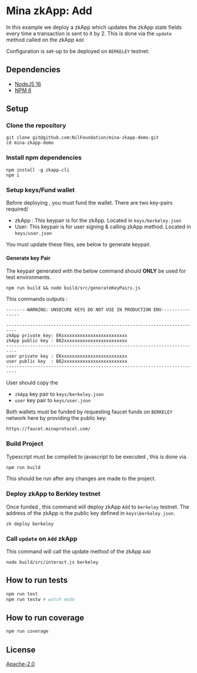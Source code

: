 # Mina zkApp: Add

In this example we deploy a zkApp which updates the zkApp state fields every time a transaction is sent to it by 2.
This is done via the `update` method called on the zkApp `Add`

Configuration is set-up to be deployed on `BERKELEY` testnet.

## Dependencies
- [NodeJS 16](https://nodejs.org/en/)
- [NPM 6](https://www.npmjs.com/)


## Setup
### Clone the repository 
```
git clone git@github.com:NilFoundation/mina-zkapp-demo.git
cd mina-zkapp-demo
```
### Install npm dependencies
```
npm install -g zkapp-cli
npm i
```

### Setup keys/Fund wallet
Before deploying , you must fund the wallet.  There are two key-pairs required/
- zkApp : This keypair is for the zkApp. Located in `keys/berkeley.json`  
- User: This keypair is for user signing & calling zkApp method. Located in `keys/user.json`

You must update these files, see below to generate keypair.

#### Generate key Pair

The keypair generated with the below command should **ONLY** be used for test environments.

```
npm run build && node build/src/generateKeyPairs.js
```
This commands outputs :
```
--------WARNING: UNSECURE KEYS DO NOT USE IN PRODUCTION ENV----------------

--------------------------------------------------------------------------
zkApp private key: EKxxxxxxxxxxxxxxxxxxxxxxxxx
zkApp public key : B62xxxxxxxxxxxxxxxxxxxxxxxx
--------------------------------------------------------------------------
user private key : EKxxxxxxxxxxxxxxxxxxxxxxxxx
user public key  : B62xxxxxxxxxxxxxxxxxxxxxxxx
--------------------------------------------------------------------------
```
User should copy the 
- `zkApp` key pair to `keys/berkeley.json`
- `user` key pair to `keys/user.json`

Both wallets must be funded by requesting faucet funds on `BERKELEY` network here 
by providing the public key:

```
https://faucet.minaprotocol.com/
```

### Build Project
Typescript must be compiled to javascript to be executed , this is done via. 
```sh
npm run build
```
This should be run after any changes are made to the project.

### Deploy zkApp to Berkley testnet
Once funded , this command will deploy zkApp `Add` to  `berkeley` testnet. The address of the
zkApp is the public key defined in `keys\berkeley.json`.

```
zk deploy berkeley
```

### Call `update` on `Add` zkApp
This command will call the update method of the zkApp `Add`
```
node build/src/interact.js berkeley
```

## How to run tests

```sh
npm run test
npm run testw # watch mode
```

## How to run coverage

```sh
npm run coverage
```

## License

[Apache-2.0](LICENSE)
